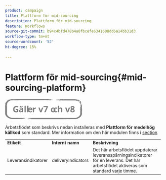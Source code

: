 ```yaml
---
product: campaign
title: Plattform för mid-sourcing
description: Plattform för mid-sourcing
feature: Workflows
source-git-commit: b94c4bfd478b4a8fbcefe6341608dd6a14bb31d3
workflow-type: tm+mt
source-wordcount: '52'
ht-degree: 15%

---
```



# Plattform för mid-sourcing{#mid-sourcing-platform}

![](../../assets/common.svg)

Arbetsflödet som beskrivs nedan installeras med **Plattform för medelhög källkod** som standard. Mer information om den här modulen finns i [section](../../installation/using/mid-sourcing-deployment.md).

<table> 
 <tbody> 
  <tr> 
   <td> <strong>Etikett</strong><br /> </td> 
   <td> <strong>Internt namn</strong><br /> </td> 
   <td> <strong>Beskrivning</strong><br /> </td> 
  </tr> 
  <tr> 
   <td> <span class="uicontrol">Leveransindikatorer</span> <br /> </td> 
   <td> <span class="uicontrol">deliveryIndicators</span> <br /> </td> 
   <td> Det här arbetsflödet uppdaterar leveransspårningsindikatorer för en leverans. Det här arbetsflödet aktiveras som standard varje timme.<br /> </td> 
  </tr> 
 </tbody> 
</table>

